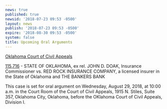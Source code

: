```yaml
---
news: true
published: true
newsid: '2018-07-23 09:53 -0500'
layout: news
publish: '2018-07-23 09:53 -0500'
expire: '2018-08-30 09:53 -0500'
system: false
title: Upcoming Oral Arguments
---
```

<u>Oklahoma Court of Civil Appeals</u>

[115,716](http://www.oscn.net/dockets/GetCaseInformation.aspx?db=appellate&number=115716) - STATE OF OKLAHOMA, ex rel. JOHN D. DOAK, Insurance Commissioner vs. RED ROCK INSURANCE COMPANY, a licensed insurer in the State of Oklahoma and THE BANKERS BANK

This case is set for oral argument on Wednesday, August 29, 2018, at 10:00 a.m. in the Court Room of the Court of Civil Appeals, 1915 N. Stiles, Suite 357, Oklahoma City, Oklahoma, before the OKlahoma Court of Civil Appeals, Division I.